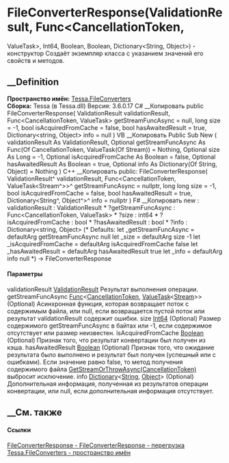 # FileConverterResponse(ValidationResult, Func<CancellationToken,
ValueTask<Stream>>, Int64, Boolean, Boolean, Dictionary<String, Object>) -
конструктор
Создаёт экземпляр класса с указанием значений его свойств и методов.
## __Definition
 **Пространство имён:** [Tessa.FileConverters](N_Tessa_FileConverters.htm)  
 **Сборка:** Tessa (в Tessa.dll) Версия: 3.6.0.17
C# __Копировать
     public FileConverterResponse(
    	ValidationResult validationResult,
    	Func<CancellationToken, ValueTask<Stream>> getStreamFuncAsync = null,
    	long size = -1,
    	bool isAcquiredFromCache = false,
    	bool hasAwaitedResult = true,
    	Dictionary<string, Object> info = null
    )
VB __Копировать
     Public Sub New ( 
    	validationResult As ValidationResult,
    	Optional getStreamFuncAsync As Func(Of CancellationToken, ValueTask(Of Stream)) = Nothing,
    	Optional size As Long = -1,
    	Optional isAcquiredFromCache As Boolean = false,
    	Optional hasAwaitedResult As Boolean = true,
    	Optional info As Dictionary(Of String, Object) = Nothing
    )
C++ __Копировать
     public:
    FileConverterResponse(
    	ValidationResult^ validationResult, 
    	Func<CancellationToken, ValueTask<Stream^>>^ getStreamFuncAsync = nullptr, 
    	long long size = -1, 
    	bool isAcquiredFromCache = false, 
    	bool hasAwaitedResult = true, 
    	Dictionary<String^, Object^>^ info = nullptr
    )
F# __Копировать
     new : 
            validationResult : ValidationResult * 
            ?getStreamFuncAsync : Func<CancellationToken, ValueTask<Stream>> * 
            ?size : int64 * 
            ?isAcquiredFromCache : bool * 
            ?hasAwaitedResult : bool * 
            ?info : Dictionary<string, Object> 
    (* Defaults:
            let _getStreamFuncAsync = defaultArg getStreamFuncAsync null
            let _size = defaultArg size -1
            let _isAcquiredFromCache = defaultArg isAcquiredFromCache false
            let _hasAwaitedResult = defaultArg hasAwaitedResult true
            let _info = defaultArg info null
    *)
    -> FileConverterResponse
#### Параметры
validationResult
[ValidationResult](T_Tessa_Platform_Validation_ValidationResult.htm)
    Результат выполнения операции.
getStreamFuncAsync
[Func](https://learn.microsoft.com/dotnet/api/system.func-2)<[CancellationToken](https://learn.microsoft.com/dotnet/api/system.threading.cancellationtoken),
[ValueTask](https://learn.microsoft.com/dotnet/api/system.threading.tasks.valuetask-1)<[Stream](https://learn.microsoft.com/dotnet/api/system.io.stream)>>
(Optional)
     Асинхронная функция, которая возвращает поток с содержимым файла, или null, если возвращается пустой поток или результат validationResult содержит ошибки. 
size [Int64](https://learn.microsoft.com/dotnet/api/system.int64) (Optional)
     Размер содержимого getStreamFuncAsync в байтах или -1, если содержимое отсутствует или размер неизвестен. 
isAcquiredFromCache
[Boolean](https://learn.microsoft.com/dotnet/api/system.boolean) (Optional)
     Признак того, что результат конвертации был получен из кэша. 
hasAwaitedResult
[Boolean](https://learn.microsoft.com/dotnet/api/system.boolean) (Optional)
     Признак того, что ожидание результата было выполнено и результат был получен (успешный или с ошибками). Если значение равно false, то метод получения содержимого файла [GetStreamOrThrowAsync(CancellationToken)](M_Tessa_FileConverters_IFileConverterResponse_GetStreamOrThrowAsync.htm) выбросит исключение. 
info
[Dictionary](https://learn.microsoft.com/dotnet/api/system.collections.generic.dictionary-2)<[String](https://learn.microsoft.com/dotnet/api/system.string),
[Object](https://learn.microsoft.com/dotnet/api/system.object)> (Optional)
     Дополнительная информация, полученная из результатов операции конвертации, или null, если дополнительная информация отсутствует. 
## __См. также
#### Ссылки
[FileConverterResponse - ](T_Tessa_FileConverters_FileConverterResponse.htm)
[FileConverterResponse -
перегрузка](Overload_Tessa_FileConverters_FileConverterResponse__ctor.htm)
[Tessa.FileConverters - пространство имён](N_Tessa_FileConverters.htm)
